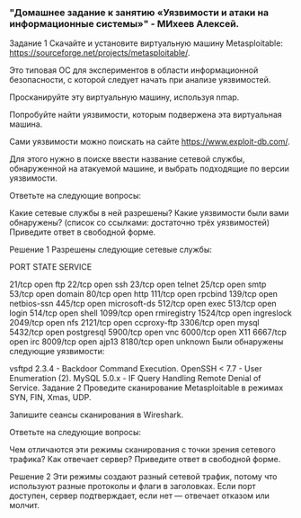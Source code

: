 ### "Домашнее задание к занятию «Уязвимости и атаки на информационные системы»" - МИхеев Алексей.
Задание 1
Скачайте и установите виртуальную машину Metasploitable: https://sourceforge.net/projects/metasploitable/.

Это типовая ОС для экспериментов в области информационной безопасности, с которой следует начать при анализе уязвимостей.

Просканируйте эту виртуальную машину, используя nmap.

Попробуйте найти уязвимости, которым подвержена эта виртуальная машина.

Сами уязвимости можно поискать на сайте https://www.exploit-db.com/.

Для этого нужно в поиске ввести название сетевой службы, обнаруженной на атакуемой машине, и выбрать подходящие по версии уязвимости.

Ответьте на следующие вопросы:

Какие сетевые службы в ней разрешены?
Какие уязвимости были вами обнаружены? (список со ссылками: достаточно трёх уязвимостей)
Приведите ответ в свободной форме.

Решение 1
Разрешены следующие сетевые службы:

PORT STATE SERVICE

21/tcp open ftp
22/tcp open ssh
23/tcp open telnet
25/tcp open smtp
53/tcp open domain
80/tcp open http
111/tcp open rpcbind
139/tcp open netbios-ssn
445/tcp open microsoft-ds
512/tcp open exec
513/tcp open login
514/tcp open shell
1099/tcp open rmiregistry
1524/tcp open ingreslock
2049/tcp open nfs
2121/tcp open ccproxy-ftp
3306/tcp open mysql
5432/tcp open postgresql
5900/tcp open vnc
6000/tcp open X11
6667/tcp open irc
8009/tcp open ajp13
8180/tcp open unknown
Были обнаружены следующие уязвимости:

vsftpd 2.3.4 - Backdoor Command Execution.
OpenSSH < 7.7 - User Enumeration (2).
MySQL 5.0.x - IF Query Handling Remote Denial of Service.
Задание 2
Проведите сканирование Metasploitable в режимах SYN, FIN, Xmas, UDP.

Запишите сеансы сканирования в Wireshark.

Ответьте на следующие вопросы:

Чем отличаются эти режимы сканирования с точки зрения сетевого трафика?
Как отвечает сервер?
Приведите ответ в свободной форме.

Решение 2
Эти режимы создают разный сетевой трафик, потому что используют разные протоколы и флаги в заголовках. Если порт доступен, сервер подтверждает, если нет — отвечает отказом или молчит.
